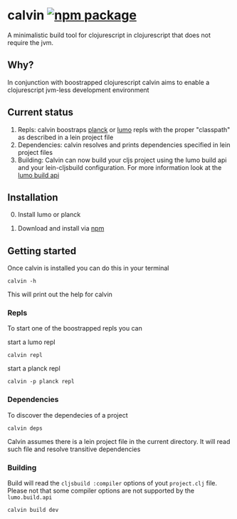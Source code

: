 # calvin [![npm package](https://nodei.co/npm/calvin-cljs.png?downloads=true&downloadRank=true&stars=true)](https://nodei.co/npm/calvin-cljs/)

A minimalistic build tool for clojurescript in clojurescript that does not require the jvm.

## Why?
In conjunction with boostrapped clojurescript calvin aims to enable a clojurescript jvm-less development environment

## Current status
1. Repls: calvin boostraps [planck](https://github.com/mfikes/planck) or [lumo](https://github.com/anmonteiro/lumo) repls
with the proper "classpath" as described in a lein project file
2. Dependencies: calvin resolves and prints dependencies specified in lein project files
3. Building: Calvin can now build your cljs project using the lumo build api and your lein-cljsbuild configuration. 
For more information look at the [lumo build api](https://anmonteiro.com/2017/02/compiling-clojurescript-projects-without-the-jvm/)

## Installation

0. Install lumo or planck

1. Download and install via [npm](https://www.npmjs.com/package/calvin-cljs)


## Getting started
Once calvin is installed you can do this in your terminal

    calvin -h

This will print out the help for calvin

### Repls
To start one of the boostrapped repls you can

start a lumo repl

    calvin repl  

start a planck repl

    calvin -p planck repl

### Dependencies
To discover the dependecies of  a project

    calvin deps
    
Calvin assumes there is a lein project file in the current directory. It will read such
file and resolve transitive dependencies

### Building
Build will read the `cljsbuild :compiler` options of yout `project.clj` file.
Please not that some compiler options are not supported by the `lumo.build.api`

    calvin build dev


